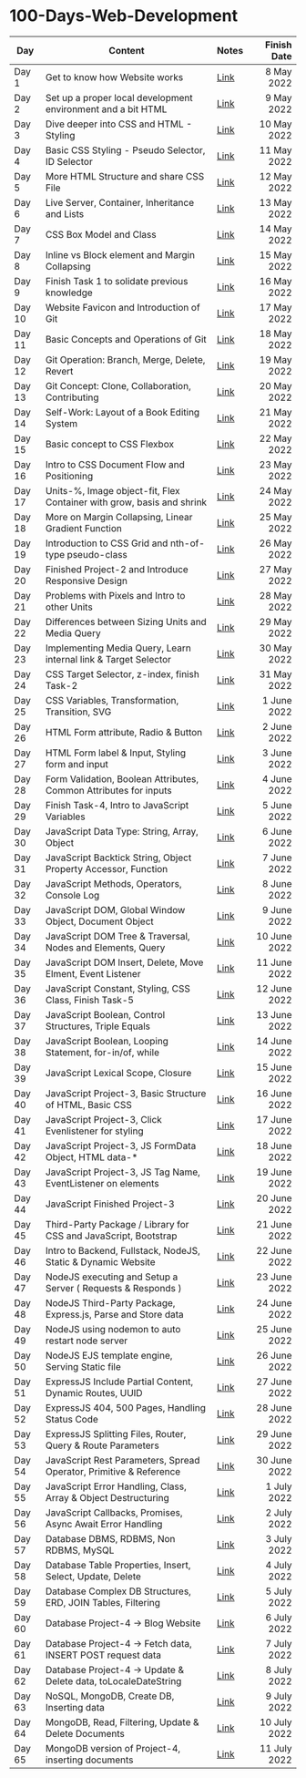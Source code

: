 # 100-Days-Web-Development

| Day | Content | Notes | Finish Date |
|-----|---------|-------|------------:|
|Day 1|Get to know how Website works|[Link](https://github.com/ImK4Lok/100-Days-Web-Development/tree/main/Notes/Day-1)|8 May 2022|
|Day 2|Set up a proper local development environment and a bit HTML|[Link](https://github.com/ImK4Lok/100-Days-Web-Development/tree/main/Notes/Day-2)|9 May 2022|
|Day 3|Dive deeper into CSS and HTML - Styling|[Link](https://github.com/ImK4Lok/100-Days-Web-Development/tree/main/Notes/Day-3)|10 May 2022|
|Day 4|Basic CSS Styling - Pseudo Selector, ID Selector|[Link](https://github.com/ImK4Lok/100-Days-Web-Development/tree/main/Notes/Day-4)|11 May 2022|
|Day 5|More HTML Structure and share CSS File|[Link](https://github.com/ImK4Lok/100-Days-Web-Development/tree/main/Notes/Day-5)|12 May 2022|
|Day 6|Live Server, Container, Inheritance and Lists|[Link](https://github.com/ImK4Lok/100-Days-Web-Development/tree/main/Notes/Day-6)|13 May 2022|
|Day 7|CSS Box Model and Class|[Link](https://github.com/ImK4Lok/100-Days-Web-Development/tree/main/Notes/Day-7)|14 May 2022|
|Day 8|Inline vs Block element and Margin Collapsing|[Link](https://github.com/ImK4Lok/100-Days-Web-Development/tree/main/Notes/Day-8)|15 May 2022|
|Day 9|Finish Task 1 to solidate previous knowledge|[Link](https://github.com/ImK4Lok/100-Days-Web-Development/tree/main/Notes/Day-9)|16 May 2022|
|Day 10|Website Favicon and Introduction of Git|[Link](https://github.com/ImK4Lok/100-Days-Web-Development/tree/main/Notes/Day-10)|17 May 2022|
|Day 11|Basic Concepts and Operations of Git|[Link](https://github.com/ImK4Lok/100-Days-Web-Development/tree/main/Notes/Day-11)|18 May 2022|
|Day 12|Git Operation: Branch, Merge, Delete, Revert|[Link](https://github.com/ImK4Lok/100-Days-Web-Development/tree/main/Notes/Day-12)|19 May 2022|
|Day 13|Git Concept: Clone, Collaboration, Contributing|[Link](https://github.com/ImK4Lok/100-Days-Web-Development/tree/main/Notes/Day-13)|20 May 2022|
|Day 14|Self-Work: Layout of a Book Editing System|[Link](https://github.com/ImK4Lok/100-Days-Web-Development/tree/main/Notes/Day-14)|21 May 2022|
|Day 15|Basic concept to CSS Flexbox|[Link](https://github.com/ImK4Lok/100-Days-Web-Development/tree/main/Notes/Day-15)|22 May 2022|
|Day 16|Intro to CSS Document Flow and Positioning|[Link](https://github.com/ImK4Lok/100-Days-Web-Development/tree/main/Notes/Day-16)|23 May 2022|
|Day 17|Units-%, Image object-fit, Flex Container with grow, basis and shrink|[Link](https://github.com/ImK4Lok/100-Days-Web-Development/tree/main/Notes/Day-17)|24 May 2022|
|Day 18|More on Margin Collapsing, Linear Gradient Function|[Link](https://github.com/ImK4Lok/100-Days-Web-Development/tree/main/Notes/Day-18)|25 May 2022|
|Day 19|Introduction to CSS Grid and nth-of-type pseudo-class|[Link](https://github.com/ImK4Lok/100-Days-Web-Development/tree/main/Notes/Day-19)|26 May 2022|
|Day 20|Finished Project-2 and Introduce Responsive Design|[Link](https://github.com/ImK4Lok/100-Days-Web-Development/tree/main/Notes/Day-20)|27 May 2022|
|Day 21|Problems with Pixels and Intro to other Units|[Link](https://github.com/ImK4Lok/100-Days-Web-Development/tree/main/Notes/Day-21)|28 May 2022|
|Day 22|Differences between Sizing Units and Media Query|[Link](https://github.com/ImK4Lok/100-Days-Web-Development/tree/main/Notes/Day-22)|29 May 2022|
|Day 23|Implementing Media Query, Learn internal link & Target Selector|[Link](https://github.com/ImK4Lok/100-Days-Web-Development/tree/main/Notes/Day-23)|30 May 2022|
|Day 24|CSS Target Selector, z-index, finish Task-2|[Link](https://github.com/ImK4Lok/100-Days-Web-Development/tree/main/Notes/Day-24)|31 May 2022|
|Day 25|CSS Variables, Transformation, Transition, SVG|[Link](https://github.com/ImK4Lok/100-Days-Web-Development/tree/main/Notes/Day-25)|1 June 2022|
|Day 26|HTML Form attribute, Radio & Button|[Link](https://github.com/ImK4Lok/100-Days-Web-Development/tree/main/Notes/Day-26)|2 June 2022|
|Day 27|HTML Form label & Input, Styling form and input|[Link](https://github.com/ImK4Lok/100-Days-Web-Development/tree/main/Notes/Day-27)|3 June 2022|
|Day 28|Form Validation, Boolean Attributes, Common Attributes for inputs|[Link](https://github.com/ImK4Lok/100-Days-Web-Development/tree/main/Notes/Day-28)|4 June 2022|
|Day 29|Finish Task-4, Intro to JavaScript Variables|[Link](https://github.com/ImK4Lok/100-Days-Web-Development/tree/main/Notes/Day-29)|5 June 2022|
|Day 30|JavaScript Data Type: String, Array, Object|[Link](https://github.com/ImK4Lok/100-Days-Web-Development/tree/main/Notes/Day-30)|6 June 2022|
|Day 31|JavaScript Backtick String, Object Property Accessor, Function|[Link](https://github.com/ImK4Lok/100-Days-Web-Development/tree/main/Notes/Day-31)|7 June 2022|
|Day 32|JavaScript Methods, Operators, Console Log|[Link](https://github.com/ImK4Lok/100-Days-Web-Development/tree/main/Notes/Day-32)|8 June 2022|
|Day 33|JavaScript DOM, Global Window Object, Document Object|[Link](https://github.com/ImK4Lok/100-Days-Web-Development/tree/main/Notes/Day-33)|9 June 2022|
|Day 34|JavaScript DOM Tree & Traversal, Nodes and Elements, Query|[Link](https://github.com/ImK4Lok/100-Days-Web-Development/tree/main/Notes/Day-34)|10 June 2022|
|Day 35|JavaScript DOM Insert, Delete, Move Elment, Event Listener|[Link](https://github.com/ImK4Lok/100-Days-Web-Development/tree/main/Notes/Day-35)|11 June 2022|
|Day 36|JavaScript Constant, Styling, CSS Class, Finish Task-5|[Link](https://github.com/ImK4Lok/100-Days-Web-Development/tree/main/Notes/Day-36)|12 June 2022|
|Day 37|JavaScript Boolean, Control Structures, Triple Equals|[Link](https://github.com/ImK4Lok/100-Days-Web-Development/tree/main/Notes/Day-37)|13 June 2022|
|Day 38|JavaScript Boolean, Looping Statement, for-in/of, while|[Link](https://github.com/ImK4Lok/100-Days-Web-Development/tree/main/Notes/Day-38)|14 June 2022|
|Day 39|JavaScript Lexical Scope, Closure|[Link](https://github.com/ImK4Lok/100-Days-Web-Development/tree/main/Notes/Day-39)|15 June 2022|
|Day 40|JavaScript Project-3, Basic Structure of HTML, Basic CSS|[Link](https://github.com/ImK4Lok/100-Days-Web-Development/tree/main/Notes/Day-40)|16 June 2022|
|Day 41|JavaScript Project-3, Click Evenlistener for styling|[Link](https://github.com/ImK4Lok/100-Days-Web-Development/tree/main/Notes/Day-41)|17 June 2022|
|Day 42|JavaScript Project-3, JS FormData Object, HTML data-*|[Link](https://github.com/ImK4Lok/100-Days-Web-Development/tree/main/Notes/Day-42)|18 June 2022|
|Day 43|JavaScript Project-3, JS Tag Name, EventListener on elements|[Link](https://github.com/ImK4Lok/100-Days-Web-Development/tree/main/Notes/Day-43)|19 June 2022|
|Day 44|JavaScript Finished Project-3|[Link](https://github.com/ImK4Lok/100-Days-Web-Development/tree/main/Notes/Day-44)|20 June 2022|
|Day 45|Third-Party Package / Library for CSS and JavaScript, Bootstrap|[Link](https://github.com/ImK4Lok/100-Days-Web-Development/tree/main/Notes/Day-45)|21 June 2022|
|Day 46|Intro to Backend, Fullstack, NodeJS, Static & Dynamic Website|[Link](https://github.com/ImK4Lok/100-Days-Web-Development/tree/main/Notes/Day-46)|22 June 2022|
|Day 47|NodeJS executing and Setup a Server ( Requests & Responds )|[Link](https://github.com/ImK4Lok/100-Days-Web-Development/tree/main/Notes/Day-47)|23 June 2022|
|Day 48|NodeJS Third-Party Package, Express.js, Parse and Store data|[Link](https://github.com/ImK4Lok/100-Days-Web-Development/tree/main/Notes/Day-48)|24 June 2022|
|Day 49|NodeJS using nodemon to auto restart node server|[Link](https://github.com/ImK4Lok/100-Days-Web-Development/tree/main/Notes/Day-49)|25 June 2022|
|Day 50|NodeJS EJS template engine, Serving Static file|[Link](https://github.com/ImK4Lok/100-Days-Web-Development/tree/main/Notes/Day-50)|26 June 2022|
|Day 51|ExpressJS Include Partial Content, Dynamic Routes, UUID|[Link](https://github.com/ImK4Lok/100-Days-Web-Development/tree/main/Notes/Day-51)|27 June 2022|
|Day 52|ExpressJS 404, 500 Pages, Handling Status Code|[Link](https://github.com/ImK4Lok/100-Days-Web-Development/tree/main/Notes/Day-52)|28 June 2022|
|Day 53|ExpressJS Splitting Files, Router, Query & Route Parameters|[Link](https://github.com/ImK4Lok/100-Days-Web-Development/tree/main/Notes/Day-53)|29 June 2022|
|Day 54|JavaScript Rest Parameters, Spread Operator, Primitive & Reference|[Link](https://github.com/ImK4Lok/100-Days-Web-Development/tree/main/Notes/Day-54)|30 June 2022|
|Day 55|JavaScript Error Handling, Class, Array & Object Destructuring|[Link](https://github.com/ImK4Lok/100-Days-Web-Development/tree/main/Notes/Day-55)|1 July 2022|
|Day 56|JavaScript Callbacks, Promises, Async Await Error Handling|[Link](https://github.com/ImK4Lok/100-Days-Web-Development/tree/main/Notes/Day-56)|2 July 2022|
|Day 57|Database DBMS, RDBMS, Non RDBMS, MySQL|[Link](https://github.com/ImK4Lok/100-Days-Web-Development/tree/main/Notes/Day-57)|3 July 2022|
|Day 58|Database Table Properties, Insert, Select, Update, Delete|[Link](https://github.com/ImK4Lok/100-Days-Web-Development/tree/main/Notes/Day-58)|4 July 2022|
|Day 59|Database Complex DB Structures, ERD, JOIN Tables, Filtering|[Link](https://github.com/ImK4Lok/100-Days-Web-Development/tree/main/Notes/Day-59)|5 July 2022|
|Day 60|Database Project-4 -> Blog Website|[Link](https://github.com/ImK4Lok/100-Days-Web-Development/tree/main/Notes/Day-60)|6 July 2022|
|Day 61|Database Project-4 -> Fetch data, INSERT POST request data|[Link](https://github.com/ImK4Lok/100-Days-Web-Development/tree/main/Notes/Day-61)|7 July 2022|
|Day 62|Database Project-4 -> Update & Delete data, toLocaleDateString|[Link](https://github.com/ImK4Lok/100-Days-Web-Development/tree/main/Notes/Day-62)|8 July 2022|
|Day 63|NoSQL, MongoDB, Create DB, Inserting data|[Link](https://github.com/ImK4Lok/100-Days-Web-Development/tree/main/Notes/Day-63)|9 July 2022|
|Day 64|MongoDB, Read, Filtering, Update & Delete Documents|[Link](https://github.com/ImK4Lok/100-Days-Web-Development/tree/main/Notes/Day-64)|10 July 2022|
|Day 65|MongoDB version of Project-4, inserting documents|[Link](https://github.com/ImK4Lok/100-Days-Web-Development/tree/main/Notes/Day-65)|11 July 2022|

<!-- |Day | |[Link](https://github.com/ImK4Lok/100-Days-Web-Development/tree/main/Notes/Day-)| May 2022| -->
